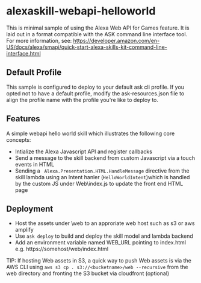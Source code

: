 # alexaskill-webapi-helloworld

This is minimal sample of using the Alexa Web API for Games feature. It is laid out in a format compatible with the ASK command line interface tool. For more information, see: https://developer.amazon.com/en-US/docs/alexa/smapi/quick-start-alexa-skills-kit-command-line-interface.html

## Default Profile
This sample is configured to deploy to your default ask cli profile. If you opted not to have a default profile, modify the ask-resources.json file to align the profile name with the profile you're like to deploy to.


## Features
A simple webapi hello world skill which illustrates  the following core concepts:
- Intialize the Alexa Javascript API and register callbacks
- Send a message to the skill backend from custom Javascript via a touch events in HTML
- Sending a ``` Alexa.Presentation.HTML.HandleMessage``` directive from the skill lambda using an Intent hanler (```HelloWorldIntent```)which  is handled by the custom JS under Web\index.js to update the front end HTML page

## Deployment
  - Host the assets under \web to an approriate web host such as s3 or aws amplify
  - Use ```ask deploy``` to build and deploy the skill model and lambda backend
  - Add an environment variable named WEB_URL pointing to index.html e.g. https://somehost/web/index.html
  
  TIP: If hosting  Web assets in S3, a quick way to push Web assets is via the AWS CLI using  ```aws s3 cp . s3://<bucketname>/web --recursive``` from the web directory and fronting the S3 bucket via cloudfront (optional)
